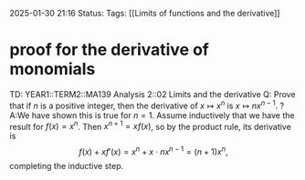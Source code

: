 2025-01-30 21:16
Status: 
Tags: [[Limits of functions and the derivative]]
# proof for the derivative of monomials

TD: YEAR1::TERM2::MA139 Analysis 2::02 Limits and the derivative
Q: Prove that if $n$ is a positive integer, then the derivative of $x \mapsto x^n$ is $x \mapsto nx^{n-1}$.
?
A:We have shown this is true for $n = 1$. Assume inductively that we have the result for $f(x) = x^n$. Then $x^{n+1} = x f(x)$, so by the product rule, its derivative is
$$
f(x) + x f'(x) = x^n + x \cdot n x^{n-1} = (n + 1)x^n,
$$
completing the inductive step.
<!--ID: 1738272114429-->
